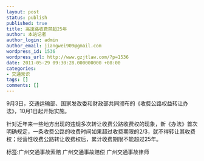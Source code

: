 ```yaml
---
layout: post
status: publish
published: true
title: 高速路收费禁超25年
author: 本站记者
author_login: admin
author_email: jiangwei909@gmail.com
wordpress_id: 1536
wordpress_url: http://www.gzjtlaw.com/?p=1536
date: 2011-05-29 09:30:28.000000000 +08:00
categories:
- 交通常识
tags: []
comments: []
---
```

9月3日，交通运输部、国家发改委和财政部共同颁布的《收费公路权益转让办法》，10月1日起开始实施。

针对近年来一些地方出现的违规多次转让收费公路收费权的现象，新《办法》首次明确规定，一条收费公路的收费时间如果超过收费期限的2&#47;3，就不得转让其收费权；经营性收费公路转让收费权后，累计收费期限不能超过25年。

标签:广州交通事故索赔 广州交通事故赔偿 广州交通事故律师
